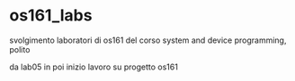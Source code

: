 # os161_labs

svolgimento laboratori di os161 del corso system and device programming, polito

da lab05 in poi inizio lavoro su progetto os161
